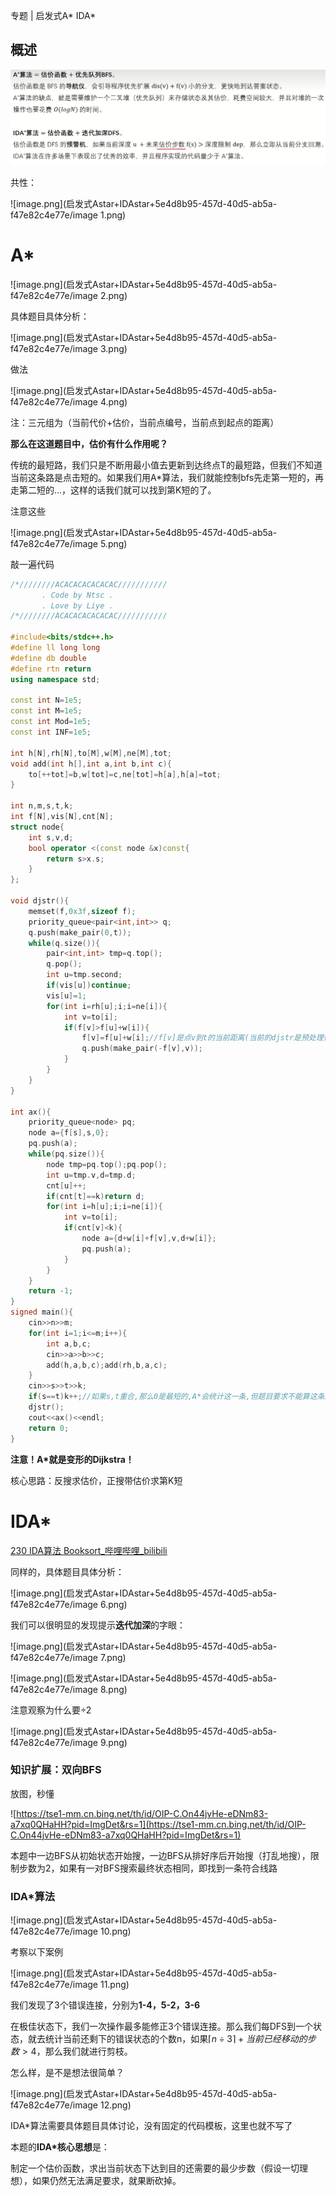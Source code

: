 专题 | 启发式A* IDA*

## 概述

![image.png](启发式Astar+IDAstar+5e4d8b95-457d-40d5-ab5a-f47e82c4e77e/image.png)

共性：

![image.png](启发式Astar+IDAstar+5e4d8b95-457d-40d5-ab5a-f47e82c4e77e/image 1.png)

# A*

![image.png](启发式Astar+IDAstar+5e4d8b95-457d-40d5-ab5a-f47e82c4e77e/image 2.png)

具体题目具体分析：

![image.png](启发式Astar+IDAstar+5e4d8b95-457d-40d5-ab5a-f47e82c4e77e/image 3.png)

做法

![image.png](启发式Astar+IDAstar+5e4d8b95-457d-40d5-ab5a-f47e82c4e77e/image 4.png)

注：三元组为（当前代价+估价，当前点编号，当前点到起点的距离）

**那么在这道题目中，估价有什么作用呢？**

传统的最短路，我们只是不断用最小值去更新到达终点T的最短路，但我们不知道当前这条路是点击短的。如果我们用A*算法，我们就能控制bfs先走第一短的，再走第二短的...，这样的话我们就可以找到第K短的了。

注意这些

![image.png](启发式Astar+IDAstar+5e4d8b95-457d-40d5-ab5a-f47e82c4e77e/image 5.png)

敲一遍代码

```C++
/*////////ACACACACACACAC///////////
       . Code by Ntsc .
       . Love by Liye .
/*////////ACACACACACACAC///////////

#include<bits/stdc++.h>
#define ll long long
#define db double
#define rtn return
using namespace std;

const int N=1e5;
const int M=1e5;
const int Mod=1e5;
const int INF=1e5;

int h[N],rh[N],to[M],w[M],ne[M],tot;
void add(int h[],int a,int b,int c){
	to[++tot]=b,w[tot]=c,ne[tot]=h[a],h[a]=tot;
}

int n,m,s,t,k;
int f[N],vis[N],cnt[N];
struct node{
	int s,v,d;
	bool operator <(const node &x)const{
		return s>x.s;
	}
};

void djstr(){
	memset(f,0x3f,sizeof f);
	priority_queue<pair<int,int>> q;
	q.push(make_pair(0,t));
	while(q.size()){
		pair<int,int> tmp=q.top();
		q.pop();
		int u=tmp.second;
		if(vis[u])continue;
		vis[u]=1;
		for(int i=rh[u];i;i=ne[i]){
			int v=to[i];
			if(f[v]>f[u]+w[i]){
				f[v]=f[u]+w[i];//f[v]是点v到t的当前距离(当前的djstr是预处理估价函数的,把t当作起点)，也是其估价函数 
				q.push(make_pair(-f[v],v));
			}
		}
	}
}

int ax(){
	priority_queue<node> pq;
	node a={f[s],s,0};
	pq.push(a);
	while(pq.size()){
		node tmp=pq.top();pq.pop();
		int u=tmp.v,d=tmp.d;
		cnt[u]++;
		if(cnt[t]==k)return d;
		for(int i=h[u];i;i=ne[i]){
			int v=to[i];
			if(cnt[v]<k){
				node a={d+w[i]+f[v],v,d+w[i]};
				pq.push(a);
			}
		}
	}
	return -1;
}
signed main(){
	cin>>n>>m;
	for(int i=1;i<=m;i++){
		int a,b,c;
		cin>>a>>b>>c;
		add(h,a,b,c);add(rh,b,a,c);
	}
	cin>>s>>t>>k;
	if(s==t)k++;//如果s,t重合,那么0是最短的,A*会统计这一条,但题目要求不能算这条路,因此实际上应该要求第K+1条路 
	djstr();
	cout<<ax()<<endl;
	return 0;
}

```

**注意！A*就是变形的Dijkstra！**

核心思路：反搜求估价，正搜带估价求第K短



# IDA*

[230 IDA算法 Booksort_哔哩哔哩_bilibili](https://www.bilibili.com/video/BV1jh411P7EE/?spm_id_from=333.999.0.0&vd_source=f45ea4e1e4b3b73d5f07c57b46c43aba)

同样的，具体题目具体分析：

![image.png](启发式Astar+IDAstar+5e4d8b95-457d-40d5-ab5a-f47e82c4e77e/image 6.png)

我们可以很明显的发现提示**迭代加深**的字眼：

![image.png](启发式Astar+IDAstar+5e4d8b95-457d-40d5-ab5a-f47e82c4e77e/image 7.png)



![image.png](启发式Astar+IDAstar+5e4d8b95-457d-40d5-ab5a-f47e82c4e77e/image 8.png)

注意观察为什么要÷2

![image.png](启发式Astar+IDAstar+5e4d8b95-457d-40d5-ab5a-f47e82c4e77e/image 9.png)

### 知识扩展：双向BFS

放图，秒懂

![https://tse1-mm.cn.bing.net/th/id/OIP-C.On44jvHe-eDNm83-a7xq0QHaHH?pid=ImgDet&rs=1](https://tse1-mm.cn.bing.net/th/id/OIP-C.On44jvHe-eDNm83-a7xq0QHaHH?pid=ImgDet&rs=1)

本题中一边BFS从初始状态开始搜，一边BFS从排好序后开始搜（打乱地搜），限制步数为2，如果有一对BFS搜索最终状态相同，即找到一条符合线路

### IDA*算法

 

![image.png](启发式Astar+IDAstar+5e4d8b95-457d-40d5-ab5a-f47e82c4e77e/image 10.png)

考察以下案例

![image.png](启发式Astar+IDAstar+5e4d8b95-457d-40d5-ab5a-f47e82c4e77e/image 11.png)

我们发现了3个错误连接，分别为**1-4，5-2，3-6**

在极佳状态下，我们一次操作最多能修正3个错误连接。那么我们每DFS到一个状态，就去统计当前还剩下的错误状态的个数n，如果$\lceil n\div 3\rceil + 当前已经移动的步数 > 4$，那么我们就进行剪枝。

怎么样，是不是想法很简单？

![image.png](启发式Astar+IDAstar+5e4d8b95-457d-40d5-ab5a-f47e82c4e77e/image 12.png)

IDA*算法需要具体题目具体讨论，没有固定的代码模板，这里也就不写了

本题的**IDA*核心思想**是：

制定一个估价函数，求出当前状态下达到目的还需要的最少步数（假设一切理想），如果仍然无法满足要求，就果断砍掉。

